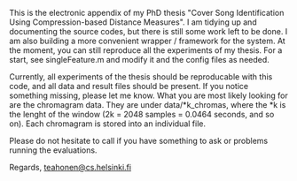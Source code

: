 This is the electronic appendix of my PhD thesis "Cover Song Identification Using Compression-based Distance Measures". I am tidying up and documenting the source codes, but there is still some work left to be done. I am also building a more convenient wrapper / framework for the system. At the moment, you can still reproduce all the experiments of my thesis. For a start, see singleFeature.m and modify it and the 
config files as needed.

Currently, all experiments of the thesis should be reproducable with this code, and all data and result files should be present. If you notice something missing, please let me know. What you are most likely looking for are the chromagram data. They are under data/*k_chromas, where the *k is the lenght of the window (2k = 2048 samples = 0.0464 seconds, and so on). Each chromagram is stored into an individual file.

Please do not hesitate to call if you have something to ask or problems running the evaluations.

Regards,
teahonen@cs.helsinki.fi

